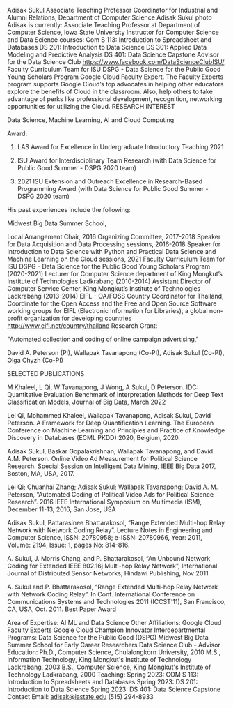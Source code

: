 Adisak Sukul
Associate Teaching Professor
Coordinator for Industrial and Alumni Relations, Department of Computer Science 
Adisak Sukul photo
Adisak is currently:
Associate Teaching Professor at Department of Computer Science, Iowa State University
Instructor for Computer Science and Data Science courses:
Com S 113: Introduction to Spreadsheet and Databases
DS 201: Introduction to Data Science
DS 301: Applied Data Modeling and Predictive Analysis
DS 401: Data Science Capstone 
Advisor for the Data Science Club https://www.facebook.com/DataScienceClubISU/
Faculty Curriculum Team for ISU DSPG - Data Science for the Public Good Young Scholars Program
Google Cloud Faculty Expert. 
The Faculty Experts program supports Google Cloud’s top advocates in helping other educators explore the benefits of Cloud in the classroom. Also, help others to take advantage of perks like professional development, recognition, networking opportunities for utilizing the Cloud.
RESEARCH INTEREST

Data Science, Machine Learning, AI and Cloud Computing

Award:

1. LAS Award for Excellence in Undergraduate Introductory Teaching 2021

2. ISU Award for Interdisciplinary Team Research (with Data Science for Public Good Summer - DSPG 2020 team)

3. 2021 ISU Extension and Outreach Excellence in Research-Based Programming Award (with Data Science for Public Good Summer - DSPG 2020 team)

 

His past experiences include the following:

Midwest Big Data Summer School,

Local Arrangement Chair, 2016
Organizing Committee, 2017-2018
Speaker for Data Acquisition and Data Processing sessions, 2016-2018
Speaker for Introduction to Data Science with Python and Practical Data Science and Machine Learning on the Cloud sessions, 2021
Faculty Curriculum Team for ISU DSPG - Data Science for the Public Good Young Scholars Program (2020-2021)
Lecturer for Computer Science department of King Mongkut’s Institute of Technologies Ladkrabang (2010-2014)
Assistant Director of Computer Service Center, King Mongkut’s Institute of Technologies Ladkrabang (2013-2014)
EIFL - OA/FOSS Country Coordinator for Thailand, Coordinate for the Open Access and the Free and Open Source Software working groups for EIFL (Electronic Information for Libraries), a global non-profit organization for developing countries http://www.eifl.net/country/thailand
Research Grant:

"Automated collection and coding of online campaign advertising,"  

David A. Peterson (PI), Wallapak Tavanapong (Co-PI), Adisak Sukul (Co-PI), Olga Chyzh (Co-PI)

SELECTED PUBLICATIONS

M Khaleel, L Qi, W Tavanapong, J Wong, A Sukul, D Peterson. IDC: Quantitative Evaluation Benchmark of Interpretation Methods for Deep Text Classification Models, Journal of Big Data, March 2022

Lei Qi, Mohammed Khaleel, Wallapak Tavanapong, Adisak Sukul, David Peterson. A Framework for Deep Quantification Learning. The European Conference on Machine Learning and Principles and Practice of Knowledge Discovery in Databases (ECML PKDD) 2020, Belgium, 2020.

Adisak Sukul, Baskar Gopalakrishnan, Wallapak Tavanapong, and David A.M. Peterson. Online Video Ad Measurement for Political Science Research. Special Session on Intelligent Data Mining, IEEE Big Data 2017, Boston, MA, USA, 2017.

Lei Qi; Chuanhai Zhang; Adisak Sukul; Wallapak Tavanapong; David A. M. Peterson, “Automated Coding of Political Video Ads for Political Science Research”. 2016 IEEE International Symposium on Multimedia (ISM), December 11-13, 2016, San Jose, USA

Adisak Sukul, Pattarasinee Bhattarakosol, “Range Extended Multi-hop Relay Network with Network Coding Relay”. Lecture Notes in Engineering and Computer Science, ISSN: 20780958; e-ISSN: 20780966, Year: 2011, Volume: 2194, Issue: 1, pages No: 814-816.

A. Sukul, J. Morris Chang, and P. Bhattarakosol, “An Unbound Network Coding for Extended IEEE 802.16j Multi-hop Relay Network”, International Journal of Distributed Sensor Networks, Hindawi Publishing, Nov 2011.

A. Sukul and P. Bhattarakosol, “Range Extended Multi-hop Relay Network with Network Coding Relay”. In Conf. International Conference on Communications Systems and Technologies 2011 (ICCST'11), San Francisco, CA, USA, Oct. 2011. Best Paper Award

Area of Expertise: 
AI
ML
and Data Science
Other Affiliations: 
Google Cloud Faculty Experts
Google Cloud Champion Innovator
Interdepartmental Programs: 
Data Science for the Public Good (DSPG)
Midwest Big Data Summer School for Early Career Researchers
Data Science Club - Advisor
Education: 
Ph.D., Computer Science, Chulalongkorn University, 2010
M.S., Information Technology, King Mongkut's Institute of Technology Ladkrabang, 2003
B.S., Computer Science, King Mongkut's Institute of Technology Ladkrabang, 2000
Teaching: 
Spring 2023: COM S 113: Introduction to Spreadsheets and Databases
Spring 2023: DS 201: Introduction to Data Science
Spring 2023: DS 401: Data Science Capstone
Contact
Email: adisak@iastate.edu
(515) 294-8933
